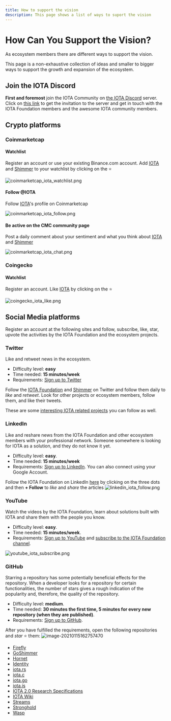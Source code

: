 ```yaml
---
title: How to support the vision
description: This page shows a list of ways to suport the vision
---
```


# How Can You Support the Vision?

As ecosystem members there are different ways to support the vision.

This page is a non-exhaustive collection of ideas and smaller to bigger ways to support the growth and expansion of the ecosystem.

## Join the IOTA Discord

**First and foremost** join the IOTA Community on [the IOTA Discord](discord.md) server. Click on [this link](http://discord.iota.org/) to get the invitation to the server and get in touch with the IOTA Foundation members and the awesome IOTA community members.

## Crypto platforms

### Coinmarketcap

#### Watchlist

Register an account or use your existing Binance.com account.
Add [IOTA](https://coinmarketcap.com/currencies/iota/) and [Shimmer](https://coinmarketcap.com/currencies/shimmer/) to your watchlist by clicking on the ⭐

![coinmarketcap_iota_watchlist.png](/img/participate/how-to-support/coinmarketcap_iota_watchlist.png)

#### Follow @IOTA

Follow [IOTA](https://coinmarketcap.com/community/profile/IOTA)'s profile on Coinmarketcap

![coinmarketcap_iota_follow.png](/img/participate/how-to-support/coinmarketcap_iota_follow.png)

#### Be active on the CMC community page

Post a daily comment about your sentiment and what you think about [IOTA](https://coinmarketcap.com/currencies/iota/) and [Shimmer](https://coinmarketcap.com/currencies/shimmer/)

![coinmarketcap_iota_chat.png](/img/participate/how-to-support/coinmarketcap_iota_chat.png)

### Coingecko

#### Watchlist

Register an account.
Like [IOTA](https://www.coingecko.com/en/coins/iota) by clicking on the ⭐

![coingecko_iota_like.png](/img/participate/how-to-support/coingecko_iota_like.png)

## Social Media platforms

Register an account at the following sites and follow, subscribe, like, star, upvote the activities by the IOTA Foundation and the ecosystem projects.

### Twitter

Like and retweet news in the ecosystem.

- Difficulty level: **easy**
- Time needed: **15 minutes/week**
- Requirements: [Sign up to Twitter](https://twitter.com/i/flow/signup)

Follow the [IOTA Foundation](https://twitter.com/iota/) and [Shimmer](https://twitter.com/shimmernet) on Twitter and follow them daily to *like* and *retweet*. Look for other projects or ecosystem members, follow them, and like their tweets.

These are some [interesting IOTA related projects](<(https://twitter.com/i/lists/1564924491850989575)>) you can follow as well.

### LinkedIn

Like and reshare news from the IOTA Foundation and other ecosystem members with your professional network. Someone somewhere is looking for IOTA as a solution, and they do not know it yet.

- Difficulty level: **easy**.
- Time needed: **15 minutes/week**
- Requirements: [Sign up to LinkedIn](https://www.linkedin.com/signup/cold-join). You can also connect using your Google Account.

Follow the IOTA Foundation on LinkedIn [here](https://www.linkedin.com/company/iotafoundation/) by clicking on the three dots and then **+ Follow** to *like* and *share* the articles
![linkedin_iota_follow.png](/img/participate/how-to-support/linkedin_iota_follow.png)

### YouTube

Watch the videos by the IOTA Foundation, learn about solutions built with IOTA and share them with the people you know.

- Difficulty level: **easy**.
- Time needed: **15 minutes/week**.
- Requirements: [Sign up to YouTube](https://www.youtube.com/signup) and
  [subscribe to the IOTA Foundation channel](https://www.youtube.com/c/iotafoundation).

![youtube_iota_subscribe.png](/img/participate/how-to-support/youtube_iota_subscribe.png)

### GitHub

Starring a repository has some potentially beneficial effects for the repository. When a developer looks for a repository for certain functionalities, the number of stars gives a rough indication of the popularity and, therefore, the quality of the repository.

- Difficulty level: **medium**.
- Time needed: **30 minutes the first time, 5 minutes for every new repository (when they are published)**.
- Requirements: [Sign up to GitHub](https://github.com/join).

After you have fulfilled the requirements, open the following repositories and *star* ⭐ them:
![image-20210115162757470](/img/participate/how-to-support/github_iota_star.png)

- [Firefly](https://github.com/iotaledger/firefly)
- [GoShimmer](https://github.com/iotaledger/goshimmer)
- [Hornet](https://github.com/iotaledger/hornet)
- [Identity](https://github.com/iotaledger/identity.rs)
- [iota.rs](https://github.com/iotaledger/iota.rs)
- [iota.c](https://github.com/iotaledger/iota.c)
- [iota.go](https://github.com/iotaledger/iota.go)
- [iota.js](https://github.com/iotaledger/iota.js)
- [IOTA 2.0 Research Specifications](https://github.com/iotaledger/IOTA-2.0-Research-Specifications)
- [IOTA Wiki](https://github.com/iota-wiki/iota-wiki)
- [Streams](https://github.com/iotaledger/streams)
- [Stronghold](https://github.com/iotaledger/stronghold.rs)
- [Wasp](https://github.com/iotaledger/wasp)

